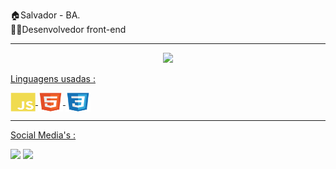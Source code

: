 

🏠Salvador - BA. <br>
🧑‍💻Desenvolvedor front-end
<hr>

<div align="center">
  <a href="https://github.com/TheVinny">
  <img height="180em" src="https://github-readme-stats.vercel.app/api?username=TheVinny&show_icons=true&theme=dracula&include_all_commits=true&count_private=true"/>
</div>
<div>
  <p>Linguagens usadas :</p>
</div>
<div style="display: inline_block">
 <img align="center" alt="Vini-Js" height="30" width="40" src="https://raw.githubusercontent.com/devicons/devicon/master/icons/javascript/javascript-plain.svg">
 <img align="center" alt="Vini-HTML" height="30" width="40" src="https://raw.githubusercontent.com/devicons/devicon/master/icons/html5/html5-original.svg">
 <img align="center" alt="Vini-CSS" height="30" width="40" src="https://raw.githubusercontent.com/devicons/devicon/master/icons/css3/css3-original.svg">
 <img.. align="center" alt="Vini-NodeJS" height="30" width="40" src="https://raw.githubusercontent.com/devicons/devicon/master/icons/nodejs/nodejs-original.svg">
  <img.. align="right" alt="Vini-pic" height="150" style="border-radius:50px;" src="https://cdnb.artstation.com/p/assets/images/images/025/859/559/original/soowan-lee-5e99eeef79c20285196659.gif?1587146507?width=676&height=676">
</div>
 <hr>
<div>
  <p> Social Media's : </p>
  <a href="https://www.linkedin.com/in/marvinisantana/" target="_blank"><img src="https://img.shields.io/badge/-LinkedIn-%230077B5?style=for-the-badge&logo=linkedin&logoColor=white" target="_blank"></a> 
 <a href = "mailto:marcosdev.working@gmail.com"><img src="https://img.shields.io/badge/-Gmail-%23333?style=for-the-badge&logo=gmail&logoColor=white" target="_blank"></a>
</div>
